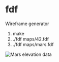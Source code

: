 # fdf
Wireframe generator

1.  make
2.  ./fdf maps/42.fdf
3.  ./fdf maps/mars.fdf


![Mars elevation data](https://imgur.com/zSDWEgc)
